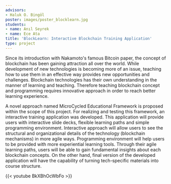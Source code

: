 ```yaml
---
advisors:
- Haluk O. Bingöl
poster: images/poster_blocklearn.jpg
students:
- name: Anıl Seyrek
- name: Ece Ata
title: 'BlockLearn: Interactive Blockchain Training Application'
type: project
---
```


Since its introduction with Nakamoto's famous Bitcoin paper, the concept of blockchain has been gaining attraction all over the world. While development of new technologies is becoming more of an issue, teaching how to use them in an effective way provides new opportunities and challenges. Blockchain technologies has their own understanding in the manner of learning and teaching. Therefore teaching blockchain concept and programming requires innovative approach in order to reach better learning experience.


A novel approach named MicroCycled Educational Framework is proposed within the scope of this project. For realizing and testing this framework, an interactive training application was developed. This application will provide users with interactive slide decks, flexible learning paths and simple programming environment. Interactive approach will allow users to see the structural and organizational details of the technology (blockchain mechanisms) in more agile ways. Programming environment will help users to be provided with more experiential learning tools. Through their agile learning paths, users will be able to gain fundamental insights about each blockchain concepts. On the other hand, final version of the developed application will have the capability of turning tech-specific materials into course structure.


{{< youtube BkXBhOcWbFo >}}